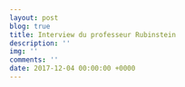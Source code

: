 ```yaml
---
layout: post
blog: true
title: Interview du professeur Rubinstein
description: ''
img: ''
comments: ''
date: 2017-12-04 00:00:00 +0000
---
```

